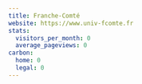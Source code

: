 ```yaml
---
title: Franche-Comté
website: https://www.univ-fcomte.fr
stats:
  visitors_per_month: 0
  average_pageviews: 0
carbon:
  home: 0
  legal: 0
---
```

